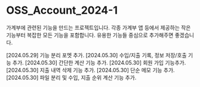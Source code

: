 # OSS_Account_2024-1

가계부에 관련된 기능을 만드는 프로젝트입니다. 각종 가계부 앱 등에서 제공하는 작은 기능부터 복잡한 모든 기능을 포함합니다.
유용한 기능들 중심으로 추가해주면 좋겠습니다.

[2024.05.29] 기능 분리 포멧 추가.
[2024.05.30] 수입/지출 기록, 정보 저장/호출 기능 추가.
[2024.05.30] 간단한 계산 기능 추가.
[2024.05.30] 회원 가입 기능추가.
[2024.05.30] 지출 내역 삭제 기능 추가.
[2024.05.30] 단순 메모 기능 추가.
[2024.05.30] 파일 분리 및 수입, 지출 순위 계산 기능 추가.